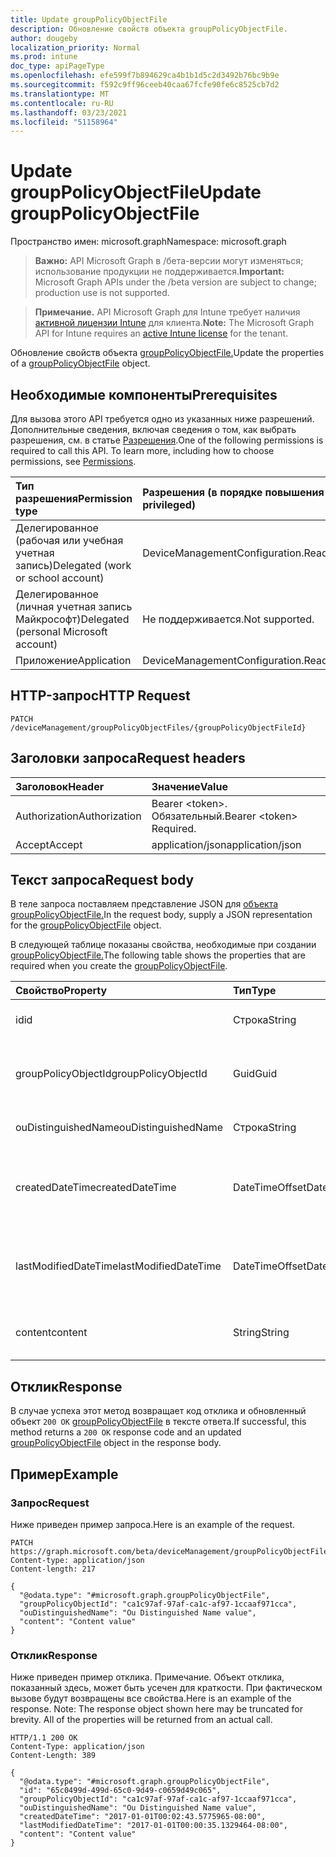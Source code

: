 ```yaml
---
title: Update groupPolicyObjectFile
description: Обновление свойств объекта groupPolicyObjectFile.
author: dougeby
localization_priority: Normal
ms.prod: intune
doc_type: apiPageType
ms.openlocfilehash: efe599f7b894629ca4b1b1d5c2d3492b76bc9b9e
ms.sourcegitcommit: f592c9ff96ceeb40caa67fcfe90fe6c8525cb7d2
ms.translationtype: MT
ms.contentlocale: ru-RU
ms.lasthandoff: 03/23/2021
ms.locfileid: "51158964"
---
```

# <a name="update-grouppolicyobjectfile"></a><span data-ttu-id="2601e-103">Update groupPolicyObjectFile</span><span class="sxs-lookup"><span data-stu-id="2601e-103">Update groupPolicyObjectFile</span></span>

<span data-ttu-id="2601e-104">Пространство имен: microsoft.graph</span><span class="sxs-lookup"><span data-stu-id="2601e-104">Namespace: microsoft.graph</span></span>

> <span data-ttu-id="2601e-105">**Важно:** API Microsoft Graph в /бета-версии могут изменяться; использование продукции не поддерживается.</span><span class="sxs-lookup"><span data-stu-id="2601e-105">**Important:** Microsoft Graph APIs under the /beta version are subject to change; production use is not supported.</span></span>

> <span data-ttu-id="2601e-106">**Примечание.** API Microsoft Graph для Intune требует наличия [активной лицензии Intune](https://go.microsoft.com/fwlink/?linkid=839381) для клиента.</span><span class="sxs-lookup"><span data-stu-id="2601e-106">**Note:** The Microsoft Graph API for Intune requires an [active Intune license](https://go.microsoft.com/fwlink/?linkid=839381) for the tenant.</span></span>

<span data-ttu-id="2601e-107">Обновление свойств объекта [groupPolicyObjectFile.](../resources/intune-gpanalyticsservice-grouppolicyobjectfile.md)</span><span class="sxs-lookup"><span data-stu-id="2601e-107">Update the properties of a [groupPolicyObjectFile](../resources/intune-gpanalyticsservice-grouppolicyobjectfile.md) object.</span></span>

## <a name="prerequisites"></a><span data-ttu-id="2601e-108">Необходимые компоненты</span><span class="sxs-lookup"><span data-stu-id="2601e-108">Prerequisites</span></span>
<span data-ttu-id="2601e-p101">Для вызова этого API требуется одно из указанных ниже разрешений. Дополнительные сведения, включая сведения о том, как выбрать разрешения, см. в статье [Разрешения](/graph/permissions-reference).</span><span class="sxs-lookup"><span data-stu-id="2601e-p101">One of the following permissions is required to call this API. To learn more, including how to choose permissions, see [Permissions](/graph/permissions-reference).</span></span>

|<span data-ttu-id="2601e-111">Тип разрешения</span><span class="sxs-lookup"><span data-stu-id="2601e-111">Permission type</span></span>|<span data-ttu-id="2601e-112">Разрешения (в порядке повышения привилегий)</span><span class="sxs-lookup"><span data-stu-id="2601e-112">Permissions (from least to most privileged)</span></span>|
|:---|:---|
|<span data-ttu-id="2601e-113">Делегированное (рабочая или учебная учетная запись)</span><span class="sxs-lookup"><span data-stu-id="2601e-113">Delegated (work or school account)</span></span>|<span data-ttu-id="2601e-114">DeviceManagementConfiguration.ReadWrite.All</span><span class="sxs-lookup"><span data-stu-id="2601e-114">DeviceManagementConfiguration.ReadWrite.All</span></span>|
|<span data-ttu-id="2601e-115">Делегированное (личная учетная запись Майкрософт)</span><span class="sxs-lookup"><span data-stu-id="2601e-115">Delegated (personal Microsoft account)</span></span>|<span data-ttu-id="2601e-116">Не поддерживается.</span><span class="sxs-lookup"><span data-stu-id="2601e-116">Not supported.</span></span>|
|<span data-ttu-id="2601e-117">Приложение</span><span class="sxs-lookup"><span data-stu-id="2601e-117">Application</span></span>|<span data-ttu-id="2601e-118">DeviceManagementConfiguration.ReadWrite.All</span><span class="sxs-lookup"><span data-stu-id="2601e-118">DeviceManagementConfiguration.ReadWrite.All</span></span>|

## <a name="http-request"></a><span data-ttu-id="2601e-119">HTTP-запрос</span><span class="sxs-lookup"><span data-stu-id="2601e-119">HTTP Request</span></span>
<!-- {
  "blockType": "ignored"
}
-->
``` http
PATCH /deviceManagement/groupPolicyObjectFiles/{groupPolicyObjectFileId}
```

## <a name="request-headers"></a><span data-ttu-id="2601e-120">Заголовки запроса</span><span class="sxs-lookup"><span data-stu-id="2601e-120">Request headers</span></span>
|<span data-ttu-id="2601e-121">Заголовок</span><span class="sxs-lookup"><span data-stu-id="2601e-121">Header</span></span>|<span data-ttu-id="2601e-122">Значение</span><span class="sxs-lookup"><span data-stu-id="2601e-122">Value</span></span>|
|:---|:---|
|<span data-ttu-id="2601e-123">Authorization</span><span class="sxs-lookup"><span data-stu-id="2601e-123">Authorization</span></span>|<span data-ttu-id="2601e-124">Bearer &lt;token&gt;. Обязательный.</span><span class="sxs-lookup"><span data-stu-id="2601e-124">Bearer &lt;token&gt; Required.</span></span>|
|<span data-ttu-id="2601e-125">Accept</span><span class="sxs-lookup"><span data-stu-id="2601e-125">Accept</span></span>|<span data-ttu-id="2601e-126">application/json</span><span class="sxs-lookup"><span data-stu-id="2601e-126">application/json</span></span>|

## <a name="request-body"></a><span data-ttu-id="2601e-127">Текст запроса</span><span class="sxs-lookup"><span data-stu-id="2601e-127">Request body</span></span>
<span data-ttu-id="2601e-128">В теле запроса поставляем представление JSON для [объекта groupPolicyObjectFile.](../resources/intune-gpanalyticsservice-grouppolicyobjectfile.md)</span><span class="sxs-lookup"><span data-stu-id="2601e-128">In the request body, supply a JSON representation for the [groupPolicyObjectFile](../resources/intune-gpanalyticsservice-grouppolicyobjectfile.md) object.</span></span>

<span data-ttu-id="2601e-129">В следующей таблице показаны свойства, необходимые при создании [groupPolicyObjectFile.](../resources/intune-gpanalyticsservice-grouppolicyobjectfile.md)</span><span class="sxs-lookup"><span data-stu-id="2601e-129">The following table shows the properties that are required when you create the [groupPolicyObjectFile](../resources/intune-gpanalyticsservice-grouppolicyobjectfile.md).</span></span>

|<span data-ttu-id="2601e-130">Свойство</span><span class="sxs-lookup"><span data-stu-id="2601e-130">Property</span></span>|<span data-ttu-id="2601e-131">Тип</span><span class="sxs-lookup"><span data-stu-id="2601e-131">Type</span></span>|<span data-ttu-id="2601e-132">Описание</span><span class="sxs-lookup"><span data-stu-id="2601e-132">Description</span></span>|
|:---|:---|:---|
|<span data-ttu-id="2601e-133">id</span><span class="sxs-lookup"><span data-stu-id="2601e-133">id</span></span>|<span data-ttu-id="2601e-134">Строка</span><span class="sxs-lookup"><span data-stu-id="2601e-134">String</span></span>|<span data-ttu-id="2601e-135">Пока не задокументировано.</span><span class="sxs-lookup"><span data-stu-id="2601e-135">Not yet documented</span></span>|
|<span data-ttu-id="2601e-136">groupPolicyObjectId</span><span class="sxs-lookup"><span data-stu-id="2601e-136">groupPolicyObjectId</span></span>|<span data-ttu-id="2601e-137">Guid</span><span class="sxs-lookup"><span data-stu-id="2601e-137">Guid</span></span>|<span data-ttu-id="2601e-138">GUID объекта групповой политики из контента GPO Xml</span><span class="sxs-lookup"><span data-stu-id="2601e-138">The Group Policy Object GUID from GPO Xml content</span></span>|
|<span data-ttu-id="2601e-139">ouDistinguishedName</span><span class="sxs-lookup"><span data-stu-id="2601e-139">ouDistinguishedName</span></span>|<span data-ttu-id="2601e-140">Строка</span><span class="sxs-lookup"><span data-stu-id="2601e-140">String</span></span>|<span data-ttu-id="2601e-141">Отличительное имя OU.</span><span class="sxs-lookup"><span data-stu-id="2601e-141">The distinguished name of the OU.</span></span>|
|<span data-ttu-id="2601e-142">createdDateTime</span><span class="sxs-lookup"><span data-stu-id="2601e-142">createdDateTime</span></span>|<span data-ttu-id="2601e-143">DateTimeOffset</span><span class="sxs-lookup"><span data-stu-id="2601e-143">DateTimeOffset</span></span>|<span data-ttu-id="2601e-144">Дата и время, в которые была впервые загружена GroupPolicy.</span><span class="sxs-lookup"><span data-stu-id="2601e-144">The date and time at which the GroupPolicy was first uploaded.</span></span>|
|<span data-ttu-id="2601e-145">lastModifiedDateTime</span><span class="sxs-lookup"><span data-stu-id="2601e-145">lastModifiedDateTime</span></span>|<span data-ttu-id="2601e-146">DateTimeOffset</span><span class="sxs-lookup"><span data-stu-id="2601e-146">DateTimeOffset</span></span>|<span data-ttu-id="2601e-147">Дата и время последнего изменения GroupPolicyObjectFile.</span><span class="sxs-lookup"><span data-stu-id="2601e-147">The date and time at which the GroupPolicyObjectFile was last modified.</span></span>|
|<span data-ttu-id="2601e-148">content</span><span class="sxs-lookup"><span data-stu-id="2601e-148">content</span></span>|<span data-ttu-id="2601e-149">String</span><span class="sxs-lookup"><span data-stu-id="2601e-149">String</span></span>|<span data-ttu-id="2601e-150">Контент объекта групповой политики.</span><span class="sxs-lookup"><span data-stu-id="2601e-150">The Group Policy Object file content.</span></span>|



## <a name="response"></a><span data-ttu-id="2601e-151">Отклик</span><span class="sxs-lookup"><span data-stu-id="2601e-151">Response</span></span>
<span data-ttu-id="2601e-152">В случае успеха этот метод возвращает код отклика и обновленный объект `200 OK` [groupPolicyObjectFile](../resources/intune-gpanalyticsservice-grouppolicyobjectfile.md) в тексте ответа.</span><span class="sxs-lookup"><span data-stu-id="2601e-152">If successful, this method returns a `200 OK` response code and an updated [groupPolicyObjectFile](../resources/intune-gpanalyticsservice-grouppolicyobjectfile.md) object in the response body.</span></span>

## <a name="example"></a><span data-ttu-id="2601e-153">Пример</span><span class="sxs-lookup"><span data-stu-id="2601e-153">Example</span></span>

### <a name="request"></a><span data-ttu-id="2601e-154">Запрос</span><span class="sxs-lookup"><span data-stu-id="2601e-154">Request</span></span>
<span data-ttu-id="2601e-155">Ниже приведен пример запроса.</span><span class="sxs-lookup"><span data-stu-id="2601e-155">Here is an example of the request.</span></span>
``` http
PATCH https://graph.microsoft.com/beta/deviceManagement/groupPolicyObjectFiles/{groupPolicyObjectFileId}
Content-type: application/json
Content-length: 217

{
  "@odata.type": "#microsoft.graph.groupPolicyObjectFile",
  "groupPolicyObjectId": "ca1c97af-97af-ca1c-af97-1ccaaf971cca",
  "ouDistinguishedName": "Ou Distinguished Name value",
  "content": "Content value"
}
```

### <a name="response"></a><span data-ttu-id="2601e-156">Отклик</span><span class="sxs-lookup"><span data-stu-id="2601e-156">Response</span></span>
<span data-ttu-id="2601e-p102">Ниже приведен пример отклика. Примечание. Объект отклика, показанный здесь, может быть усечен для краткости. При фактическом вызове будут возвращены все свойства.</span><span class="sxs-lookup"><span data-stu-id="2601e-p102">Here is an example of the response. Note: The response object shown here may be truncated for brevity. All of the properties will be returned from an actual call.</span></span>
``` http
HTTP/1.1 200 OK
Content-Type: application/json
Content-Length: 389

{
  "@odata.type": "#microsoft.graph.groupPolicyObjectFile",
  "id": "65c0499d-499d-65c0-9d49-c0659d49c065",
  "groupPolicyObjectId": "ca1c97af-97af-ca1c-af97-1ccaaf971cca",
  "ouDistinguishedName": "Ou Distinguished Name value",
  "createdDateTime": "2017-01-01T00:02:43.5775965-08:00",
  "lastModifiedDateTime": "2017-01-01T00:00:35.1329464-08:00",
  "content": "Content value"
}
```




